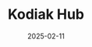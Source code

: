 ---  
layout: startup_page  
title: "Kodiak Hub"  
id: "kodiakhub.com"  
permalink: "/kodiakhubkodiakhub.com02112025/"  
website: "https://www.kodiakhub.com/request-demo"  
funding_round: ""  
funding_amount: "$6M"  
investors: "Oxx"  
about: "Kodiak Hub is an AI-powered supplier relationship management (SRM) platform. It helps companies build resilient and sustainable supply chains by providing real-time insights into supply chain risks and opportunities. The platform aims to transform procurement strategies with AI-driven insights, offering features such as NLP, predictive analytics, and generative AI tools for supplier management."  
markets: "AI, Procurement, SaaS"  
hq: "Stockholm, Sweden"  
founded_year: "2015"  
linkedin: "https://www.linkedin.com/company/kodiak-hub"  
twitter: "https://twitter.com/kodiakhub"  
instagram: ""  
facebook: "http://www.facebook.com/KodiakHub"  
crunchbase: "https://www.crunchbase.com/organization/kodiak-rating"  
pitchbook: "https://pitchbook.com/profiles/company/471439-99"  

date_display: "11-Feb-2025"  
date: "2025-02-11"

# SEO Optimization  
meta_title: "Kodiak Hub -  Funding ($6M)"  
meta_description: "Kodiak Hub, Kodiak Hub is an AI-powered supplier relationship management (SRM) platform. It helps companies build resilient and sustainable supply chains by provi..."  
meta_keywords: "Kodiak Hub, AI, Procurement, SaaS,  funding"  
canonical_url: "https://startup.projectstartups.com/kodiakhubkodiakhub.com02112025/"  
---